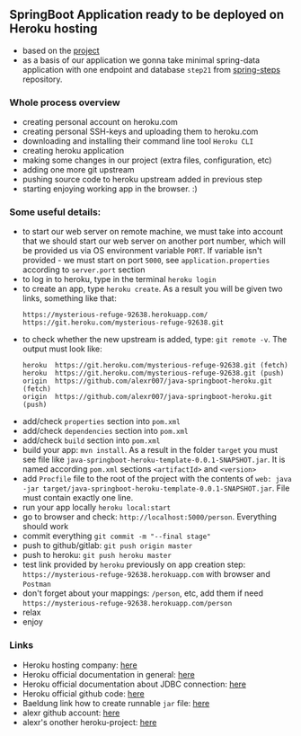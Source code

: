 ## SpringBoot Application ready to be deployed on Heroku hosting

- based on the [project](https://github.com/alexr007/java-heroku)
- as a basis of our application we gonna take minimal spring-data application with one endpoint and database `step21` from [spring-steps](https://github.com/alexr007/spring-steps) repository.

### Whole process overview

- creating personal account on heroku.com
- creating personal SSH-keys and uploading them to heroku.com
- downloading and installing their command line tool `Heroku CLI`
- creating heroku application
- making some changes in our project (extra files, configuration, etc)
- adding one more git upstream
- pushing source code to heroku upstream added in previous step 
- starting enjoying working app in the browser. :) 

### Some useful details: 

- to start our web server on remote machine, we must take into account that we should start our web server on another port number, which will be provided us via OS environment variable `PORT`. If variable isn't provided - we must start on port `5000`, see `application.properties` according to `server.port` section
- to log in to heroku, type in the terminal `heroku login`
- to create an app, type `heroku create`. As a result you will be given two links, something like that:
  ```
  https://mysterious-refuge-92638.herokuapp.com/
  https://git.heroku.com/mysterious-refuge-92638.git
  ```
- to check whether the new upstream is added, type: `git remote -v`. The output must look like:
  ```
  heroku  https://git.heroku.com/mysterious-refuge-92638.git (fetch)
  heroku  https://git.heroku.com/mysterious-refuge-92638.git (push)
  origin  https://github.com/alexr007/java-springboot-heroku.git (fetch)
  origin  https://github.com/alexr007/java-springboot-heroku.git (push)
  ```
- add/check `properties` section into `pom.xml`
- add/check `dependencies` section into `pom.xml`
- add/check `build` section into `pom.xml`
- build your app: `mvn install`. As a result in the folder `target` you must see file like `java-springboot-heroku-template-0.0.1-SNAPSHOT.jar`. It is named according `pom.xml` sections `<artifactId>` and `<version>` 
- add `Procfile` file to the root of the project with the contents of `web: java -jar target/java-springboot-heroku-template-0.0.1-SNAPSHOT.jar`. File must contain exactly one line.
- run your app locally `heroku local:start`
- go to browser and check: `http://localhost:5000/person`. Everything should work
- commit everything `git commit -m "--final stage"`
- push to github/gitlab: `git push origin master`
- push to heroku: `git push heroku master`
- test link provided by `heroku` previously on app creation step: `https://mysterious-refuge-92638.herokuapp.com` with browser and `Postman`
- don't forget about your mappings: `/person`, etc, add them if need `https://mysterious-refuge-92638.herokuapp.com/person`
- relax
- enjoy

### Links
- Heroku hosting company: [here](https://www.heroku.com)
- Heroku official documentation in general: [here](https://devcenter.heroku.com/articles/getting-started-with-java)
- Heroku official documentation about JDBC connection: [here](https://devcenter.heroku.com/articles/connecting-to-relational-databases-on-heroku-with-java)
- Heroku official github code: [here](https://github.com/heroku/java-getting-started)
- Baeldung link how to create runnable `jar` file: [here](https://www.baeldung.com/executable-jar-with-maven)
- alexr github account: [here](https://github.com/alexr007)
- alexr's onother heroku-project: [here](https://github.com/alexr007/java-heroku)
